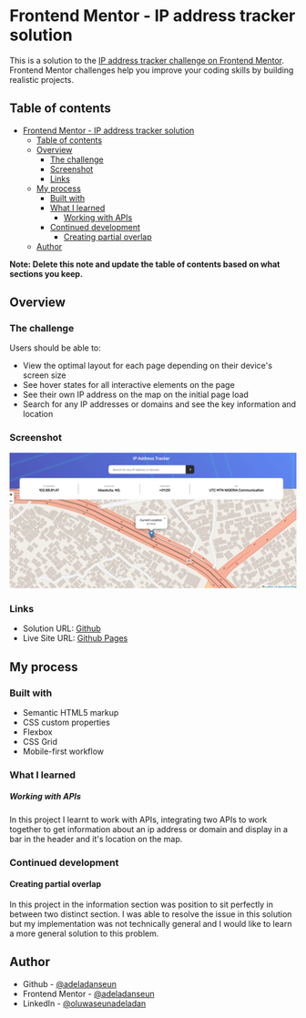 # Frontend Mentor - IP address tracker solution

This is a solution to the [IP address tracker challenge on Frontend Mentor](https://www.frontendmentor.io/challenges/ip-address-tracker-I8-0yYAH0). Frontend Mentor challenges help you improve your coding skills by building realistic projects. 

## Table of contents

- [Frontend Mentor - IP address tracker solution](#frontend-mentor---ip-address-tracker-solution)
  - [Table of contents](#table-of-contents)
  - [Overview](#overview)
    - [The challenge](#the-challenge)
    - [Screenshot](#screenshot)
    - [Links](#links)
  - [My process](#my-process)
    - [Built with](#built-with)
    - [What I learned](#what-i-learned)
        - [Working with APIs](#working-with-apis)
    - [Continued development](#continued-development)
      - [Creating partial overlap](#creating-partial-overlap)
  - [Author](#author)

**Note: Delete this note and update the table of contents based on what sections you keep.**

## Overview

### The challenge

Users should be able to:

- View the optimal layout for each page depending on their device's screen size
- See hover states for all interactive elements on the page
- See their own IP address on the map on the initial page load
- Search for any IP addresses or domains and see the key information and location

### Screenshot

![](./images/Screenshot%20Capture%20-%202024-08-22%20-%2012-39-02.png)


### Links

- Solution URL: [Github](https://github.com/adeladanseun/ipaddress-tracker.github.io)
- Live Site URL: [Github Pages](https://adeladanseun.github.io/ipaddress-tracker.github.io)

## My process

### Built with

- Semantic HTML5 markup
- CSS custom properties
- Flexbox
- CSS Grid
- Mobile-first workflow

### What I learned

##### Working with APIs
In this project I learnt to work with APIs, integrating two APIs to work together to get information about an ip address or domain and display in a bar in the header and it's location on the map.


### Continued development

#### Creating partial overlap
In this project in the information section was position to sit perfectly in between two distinct section. I was able to resolve the issue in this solution but my implementation was not technically general and I would like to learn a more general solution to this problem.

## Author

- Github - [@adeladanseun](https://www.github.com/adeladanseun)
- Frontend Mentor - [@adeladanseun](https://www.frontendmentor.io/profile/adeladanseun)
- LinkedIn - [@oluwaseunadeladan](https://www.linkedin.com/in/oluwaseunadeladan/)
